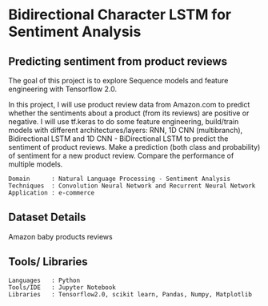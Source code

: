 # Bidirectional Character LSTM for Sentiment Analysis

## Predicting sentiment from product reviews
The goal of this project is to explore Sequence models and feature engineering with Tensorflow 2.0.

In this project, I will use product review data from Amazon.com to predict whether the sentiments about a product (from its reviews) are positive or negative. 
I will use tf.keras to do some feature engineering, build/train models with different architectures/layers: 
RNN, 1D CNN (multibranch), Bidirectional LSTM and 1D CNN - BiDirectional LSTM to predict the sentiment of product reviews. 
Make a prediction (both class and probability) of sentiment for a new product review. 
Compare the performance of multiple models.


```
Domain      : Natural Language Processing - Sentiment Analysis
Techniques  : Convolution Neural Network and Recurrent Neural Network
Application : e-commerce
```

## Dataset Details
Amazon baby products reviews

## Tools/ Libraries
```
Languages	: Python
Tools/IDE	: Jupyter Notebook
Libraries	: Tensorflow2.0, scikit learn, Pandas, Numpy, Matplotlib
```
